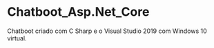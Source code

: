 # Chatboot_Asp.Net_Core

Chatboot criado com C Sharp e o Visual Studio 2019 com Windows 10 virtual.
